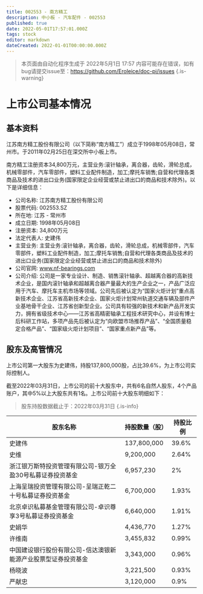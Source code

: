 ```yaml
---
title: 002553 - 南方精工
description: 中小板 - 汽车配件 - 002553
published: true
date: 2022-05-01T17:57:01.000Z
tags: stock
editor: markdown
dateCreated: 2022-01-01T00:00:00.000Z
---
```


> 本页面由自动化程序生成于 2022年5月1日 17:57
> 内容可能存在错误，如有bug请提交issue至：https://github.com/Eroleice/doc-pi/issues
{.is-warning}

# 上市公司基本情况

## 基本资料

江苏南方精工股份有限公司（以下简称“南方精工”）成立于1998年05月08日，常州市。于2011年02月25日在深交所中小板上市。

南方精工注册资本34,800万元，主营业务:滚针轴承，离合器，齿轮，滑轮总成，机械零部件，汽车零部件，塑料工业配件制造，加工;摩托车销售;自营和代理各类商品及技术的进出口业务(国家限定企业经营或禁止进出口的商品和技术除外)。以下是详细信息：

- 公司名称: 江苏南方精工股份有限公司
- 股票代码: 002553.SZ
- 所在地: 江苏 - 常州市
- 成立日期: 1998年05月08日
- 注册资本: 34,800万元
- 法定代表人: 史建伟
- 主营业务: 主营业务:滚针轴承，离合器，齿轮，滑轮总成，机械零部件，汽车零部件，塑料工业配件制造，加工;摩托车销售;自营和代理各类商品及技术的进出口业务(国家限定企业经营或禁止进出口的商品和技术除外)
- 公司官网: www.nf-bearings.com
- 公司介绍: 公司是一家专业设计、制造、销售滚针轴承、超越离合器的高新技术企业，是国内滚针轴承和超越离合器产量最大的生产企业之一，产品广泛应用于汽车、摩托车主机市场等领域。公司先后被认定为“国家火炬计划”重点高新技术企业、江苏省高新技术企业、国家火炬计划常州轨道交通车辆及部件产业基地骨干企业、江苏省创新型企业。公司具有较强的新技术和新产品开发实力，拥有省级技术中心——江苏省高精密轴承工程技术研究中心，并设有博士后科研工作站，多项产品先后被认定为“向欧盟市场推荐产品”、“全国质量稳定合格产品”、“国家级火炬计划项目”、“国家重点新产品”等。


## 股东及高管情况

上市公司第一大股东为史建伟，持股137,800,000股，占比39.6%，为上市公司实际控制人。

截至2022年03月31日，上市公司的前十大股东中，共有6名自然人股东，4个产品账户，其中5%以上大股东共有1名。上市公司前十大股东明细如下：

> 股东持股数据截止于：2022年03月31日
{.is-info}

| 股东名称 | 持股数量（股） | 持股比例 |
| --- | --- | --- |
| 史建伟 | 137,800,000 | 39.6% |
| 史维 | 9,200,000 | 2.64% |
| 浙江银万斯特投资管理有限公司-银万全盈30号私募证券投资基金 | 6,957,230 | 2% |
| 上海呈瑞投资管理有限公司-呈瑞正乾二十号私募证券投资基金 | 6,700,000 | 1.93% |
| 北京卓识私募基金管理有限公司-卓识尊享3号私募证券投资基金 | 6,640,000 | 1.91% |
| 史娟华 | 4,436,770 | 1.27% |
| 许维南 | 3,455,832 | 0.99% |
| 中国建设银行股份有限公司-信达澳银新能源产业股票型证券投资基金 | 3,343,000 | 0.96% |
| 杨晓波 | 3,221,500 | 0.93% |
| 严献忠 | 3,120,000 | 0.9% |





